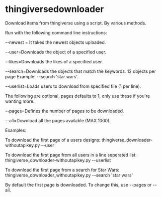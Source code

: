 # thingiversedownloader
Download items from thingiverse using a script.  By various methods.

Run with the following command line instructions:

--newest = It takes the newest objects uploaded.

--user=Downloads the object of a specified user.

--likes=Downloads the likes of a specified user.

--search=Downloads the objects that match the keywords. 12 objects per page Example: --search 'star wars'.

--userlist=Loads users to download from specified file (1 per line).

The following are optional, pages defaults to 1, only use these if you're wanting more.

--pages=Defines the number of pages to be downloaded.

--all=Download all the pages available (MAX 1000).



Examples: 

To download the first page of a users designs: 
    thingiverse_downloader-withoutapikey.py --user <username>

To download the first page from all users in a line seperated list: 
    thingiverse_downloader-withoutapikey.py --userlist <relative path to text file>
  
To download the first page from a search for Star Wars:
    thingiverse_downloader_withoutapikey.py --search 'star wars'
    
By default the first page is downloaded.  To change this, use --pages <number of pages to download> or --all.
